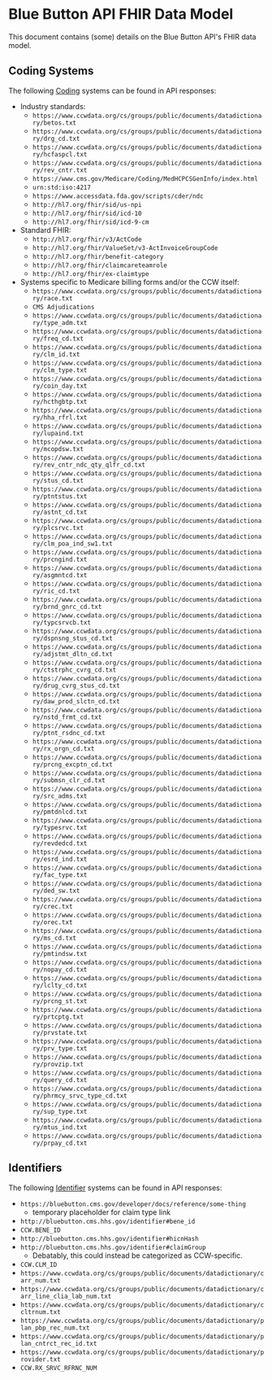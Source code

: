 # Blue Button API FHIR Data Model

This document contains (some) details on the Blue Button API's FHIR data model.

## Coding Systems

The following [Coding](http://www.hl7.org/implement/standards/fhir/datatypes.html#coding) systems can be found in API responses:

* Industry standards:
    * `https://www.ccwdata.org/cs/groups/public/documents/datadictionary/betos.txt`
    * `https://www.ccwdata.org/cs/groups/public/documents/datadictionary/drg_cd.txt`
    * `https://www.ccwdata.org/cs/groups/public/documents/datadictionary/hcfaspcl.txt`
    * `https://www.ccwdata.org/cs/groups/public/documents/datadictionary/rev_cntr.txt`
    * `https://www.cms.gov/Medicare/Coding/MedHCPCSGenInfo/index.html`
    * `urn:std:iso:4217`
    * `https://www.accessdata.fda.gov/scripts/cder/ndc`
    * `http://hl7.org/fhir/sid/us-npi`
    * `http://hl7.org/fhir/sid/icd-10`
    * `http://hl7.org/fhir/sid/icd-9-cm`
* Standard FHIR:
    * `http://hl7.org/fhir/v3/ActCode`
    * `http://hl7.org/fhir/ValueSet/v3-ActInvoiceGroupCode`
    * `http://hl7.org/fhir/benefit-category`
    * `http://hl7.org/fhir/claimcareteamrole`
    * `http://hl7.org/fhir/ex-claimtype`
* Systems specific to Medicare billing forms and/or the CCW itself:
    * `https://www.ccwdata.org/cs/groups/public/documents/datadictionary/race.txt`
    * `CMS Adjudications`
    * `https://www.ccwdata.org/cs/groups/public/documents/datadictionary/type_adm.txt`
    * `https://www.ccwdata.org/cs/groups/public/documents/datadictionary/freq_cd.txt`
    * `https://www.ccwdata.org/cs/groups/public/documents/datadictionary/clm_id.txt`
    * `https://www.ccwdata.org/cs/groups/public/documents/datadictionary/clm_type.txt`
    * `https://www.ccwdata.org/cs/groups/public/documents/datadictionary/coin_day.txt`
    * `https://www.ccwdata.org/cs/groups/public/documents/datadictionary/hcthgbtp.txt`
    * `https://www.ccwdata.org/cs/groups/public/documents/datadictionary/hha_rfrl.txt`
    * `https://www.ccwdata.org/cs/groups/public/documents/datadictionary/lupaind.txt`
    * `https://www.ccwdata.org/cs/groups/public/documents/datadictionary/mcopdsw.txt`
    * `https://www.ccwdata.org/cs/groups/public/documents/datadictionary/rev_cntr_ndc_qty_qlfr_cd.txt`
    * `https://www.ccwdata.org/cs/groups/public/documents/datadictionary/stus_cd.txt`
    * `https://www.ccwdata.org/cs/groups/public/documents/datadictionary/ptntstus.txt`
    * `https://www.ccwdata.org/cs/groups/public/documents/datadictionary/astnt_cd.txt`
    * `https://www.ccwdata.org/cs/groups/public/documents/datadictionary/plcsrvc.txt`
    * `https://www.ccwdata.org/cs/groups/public/documents/datadictionary/clm_poa_ind_sw1.txt`
    * `https://www.ccwdata.org/cs/groups/public/documents/datadictionary/prcngind.txt`
    * `https://www.ccwdata.org/cs/groups/public/documents/datadictionary/asgmntcd.txt`
    * `https://www.ccwdata.org/cs/groups/public/documents/datadictionary/ric_cd.txt`
    * `https://www.ccwdata.org/cs/groups/public/documents/datadictionary/brnd_gnrc_cd.txt`
    * `https://www.ccwdata.org/cs/groups/public/documents/datadictionary/typcsrvcb.txt`
    * `https://www.ccwdata.org/cs/groups/public/documents/datadictionary/dspnsng_stus_cd.txt`
    * `https://www.ccwdata.org/cs/groups/public/documents/datadictionary/adjstmt_dltn_cd.txt`
    * `https://www.ccwdata.org/cs/groups/public/documents/datadictionary/ctstrphc_cvrg_cd.txt`
    * `https://www.ccwdata.org/cs/groups/public/documents/datadictionary/drug_cvrg_stus_cd.txt`
    * `https://www.ccwdata.org/cs/groups/public/documents/datadictionary/daw_prod_slctn_cd.txt`
    * `https://www.ccwdata.org/cs/groups/public/documents/datadictionary/nstd_frmt_cd.txt`
    * `https://www.ccwdata.org/cs/groups/public/documents/datadictionary/ptnt_rsdnc_cd.txt`
    * `https://www.ccwdata.org/cs/groups/public/documents/datadictionary/rx_orgn_cd.txt`
    * `https://www.ccwdata.org/cs/groups/public/documents/datadictionary/prcng_excptn_cd.txt`
    * `https://www.ccwdata.org/cs/groups/public/documents/datadictionary/submsn_clr_cd.txt`
    * `https://www.ccwdata.org/cs/groups/public/documents/datadictionary/src_adms.txt`
    * `https://www.ccwdata.org/cs/groups/public/documents/datadictionary/pmtdnlcd.txt`
    * `https://www.ccwdata.org/cs/groups/public/documents/datadictionary/typesrvc.txt`
    * `https://www.ccwdata.org/cs/groups/public/documents/datadictionary/revdedcd.txt`
    * `https://www.ccwdata.org/cs/groups/public/documents/datadictionary/esrd_ind.txt`
    * `https://www.ccwdata.org/cs/groups/public/documents/datadictionary/fac_type.txt`
    * `https://www.ccwdata.org/cs/groups/public/documents/datadictionary/ded_sw.txt`
    * `https://www.ccwdata.org/cs/groups/public/documents/datadictionary/crec.txt`
    * `https://www.ccwdata.org/cs/groups/public/documents/datadictionary/orec.txt`
    * `https://www.ccwdata.org/cs/groups/public/documents/datadictionary/ms_cd.txt`
    * `https://www.ccwdata.org/cs/groups/public/documents/datadictionary/pmtindsw.txt`
    * `https://www.ccwdata.org/cs/groups/public/documents/datadictionary/nopay_cd.txt`
    * `https://www.ccwdata.org/cs/groups/public/documents/datadictionary/lclty_cd.txt`
    * `https://www.ccwdata.org/cs/groups/public/documents/datadictionary/prcng_st.txt`
    * `https://www.ccwdata.org/cs/groups/public/documents/datadictionary/prtcptg.txt`
    * `https://www.ccwdata.org/cs/groups/public/documents/datadictionary/prvstate.txt`
    * `https://www.ccwdata.org/cs/groups/public/documents/datadictionary/prv_type.txt`
    * `https://www.ccwdata.org/cs/groups/public/documents/datadictionary/provzip.txt`
    * `https://www.ccwdata.org/cs/groups/public/documents/datadictionary/query_cd.txt`
    * `https://www.ccwdata.org/cs/groups/public/documents/datadictionary/phrmcy_srvc_type_cd.txt`
    * `https://www.ccwdata.org/cs/groups/public/documents/datadictionary/sup_type.txt`
    * `https://www.ccwdata.org/cs/groups/public/documents/datadictionary/mtus_ind.txt`
    * `https://www.ccwdata.org/cs/groups/public/documents/datadictionary/prpay_cd.txt`

## Identifiers

The following [Identifier](http://hl7.org/fhir/STU3/datatypes.html#identifier) systems can be found in API responses:

* `https://bluebutton.cms.gov/developer/docs/reference/some-thing` 
	* temporary placeholder for claim type link
* `http://bluebutton.cms.hhs.gov/identifier#bene_id`
* `CCW.BENE_ID`
* `http://bluebutton.cms.hhs.gov/identifier#hicnHash`
* `http://bluebutton.cms.hhs.gov/identifier#claimGroup`
    * Debatably, this could instead be categorized as CCW-specific.
* `CCW.CLM_ID`
* `https://www.ccwdata.org/cs/groups/public/documents/datadictionary/carr_num.txt`
* `https://www.ccwdata.org/cs/groups/public/documents/datadictionary/carr_line_clia_lab_num.txt`
* `https://www.ccwdata.org/cs/groups/public/documents/datadictionary/ccltrnum.txt`
* `https://www.ccwdata.org/cs/groups/public/documents/datadictionary/plan_pbp_rec_num.txt`
* `https://www.ccwdata.org/cs/groups/public/documents/datadictionary/plan_cntrct_rec_id.txt`
* `https://www.ccwdata.org/cs/groups/public/documents/datadictionary/provider.txt`
* `CCW.RX_SRVC_RFRNC_NUM`
